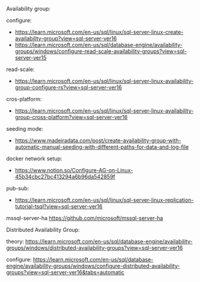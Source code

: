 Availability group:

configure:
- https://learn.microsoft.com/en-us/sql/linux/sql-server-linux-create-availability-group?view=sql-server-ver16
- https://learn.microsoft.com/en-us/sql/database-engine/availability-groups/windows/configure-read-scale-availability-groups?view=sql-server-ver15

read-scale:
- https://learn.microsoft.com/en-us/sql/linux/sql-server-linux-availability-group-configure-rs?view=sql-server-ver16

cros-platform:
- https://learn.microsoft.com/en-us/sql/linux/sql-server-linux-availability-group-cross-platform?view=sql-server-ver16

seeding mode: 
- https://www.madeiradata.com/post/create-availability-group-with-automatic-manual-seeding-with-different-paths-for-data-and-log-file

docker network setup: 
- https://www.notion.so/Configure-AG-on-Linux-45b34cbc27bc413294a6b96da542859f

pub-sub:
- https://learn.microsoft.com/en-us/sql/linux/sql-server-linux-replication-tutorial-tsql?view=sql-server-ver16

mssql-server-ha
https://github.com/microsoft/mssql-server-ha


Distributed Availability Group: 

theory:
https://learn.microsoft.com/en-us/sql/database-engine/availability-groups/windows/distributed-availability-groups?view=sql-server-ver16


configure: 
https://learn.microsoft.com/en-us/sql/database-engine/availability-groups/windows/configure-distributed-availability-groups?view=sql-server-ver16&tabs=automatic



